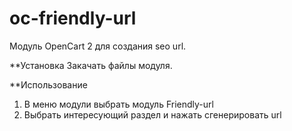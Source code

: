 # oc-friendly-url
Модуль OpenCart 2 для создания seo url.

**Установка
Закачать файлы модуля.

**Использование
1. В меню модули выбрать модуль Friendly-url
2. Выбрать интересующий раздел и нажать сгенерировать url
